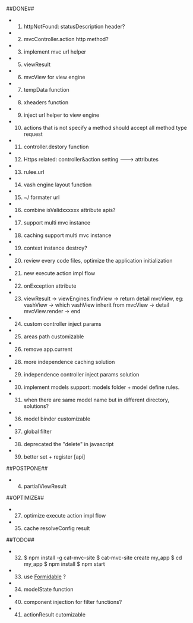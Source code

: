 ##DONE##
+ 1. httpNotFound: statusDescription header?
+ 2. mvcController.action http method?
+ 3. implement mvc url helper
+ 5. viewResult
+ 6. mvcView for view engine
+ 7. tempData function
+ 8. xheaders function
+ 9. inject url helper to view engine
+ 10. actions that is not specify a method should accept all method type request
+ 11. controller.destory function
+ 12. Https related: controller&action setting ---> attributes
+ 13. rulee.url
+ 14. vash engine layout function
+ 15. ~/ formater url
+ 16. combine isValidxxxxxx attribute apis?
+ 17. support multi mvc instance
+ 18. caching support multi mvc instance
+ 19. context instance destroy?
+ 20. review every code files, optimize the application initialization
+ 21. new execute action impl flow
+ 22. onException attribute
+ 23. viewResult -> viewEngines.findView -> return detail mvcView, eg: vashView -> which vashView inherit from mvcView -> detail mvcView.render -> end
+ 24. custom controller inject params
+ 25. areas path customizable
+ 26. remove app.current
+ 28. more independence caching solution
+ 29. independence controller inject params solution
+ 30. implement models support: models folder + model define rules.
+ 31. when there are same model name but in different directory, solutions?
+ 36. model binder customizable
+ 37. global filter
+ 38. deprecated the "delete" in javascript
+ 39. better set + register [api]

##POSTPONE##
+ 4. partialViewResult

##OPTIMIZE##
+ 27. optimize execute action impl flow
+ 35. cache resolveConfig result

##TODO##
+ 32. $ npm install -g cat-mvc-site   $ cat-mvc-site create my_app   $ cd my_app $ npm install   $ npm start
+ 33. use [Formidable](https://github.com/felixge/node-formidable) ?
+ 34. modelState function
+ 40. component injection for filter functions?
+ 41. actionResult cutomizable